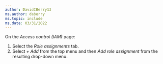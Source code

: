 ```yaml
---
author: DavidCBerry13
ms.author: daberry
ms.topic: include
ms.date: 03/31/2022
---
```

On the *Access control (IAM)* page:

1. Select the *Role assignments* tab.
1. Select *+ Add* from the top menu and then *Add role assignment* from the resulting drop-down menu.